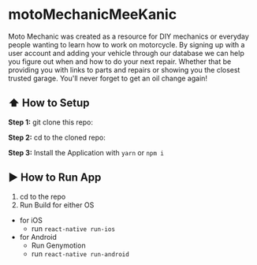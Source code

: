 #  motoMechanicMeeKanic
Moto Mechanic was created as a resource for DIY mechanics or everyday people wanting to learn how to work on motorcycle. By signing up with a user account and adding your vehicle through our database we can help you figure out when and how to do your next repair. Whether that be providing you with links to parts and repairs or showing you the closest trusted garage. You'll never forget to get an oil change again!

## :arrow_up: How to Setup

**Step 1:** git clone this repo:

**Step 2:** cd to the cloned repo:

**Step 3:** Install the Application with `yarn` or `npm i`


## :arrow_forward: How to Run App

1. cd to the repo
2. Run Build for either OS
  * for iOS
    * run `react-native run-ios`
  * for Android
    * Run Genymotion
    * run `react-native run-android`







